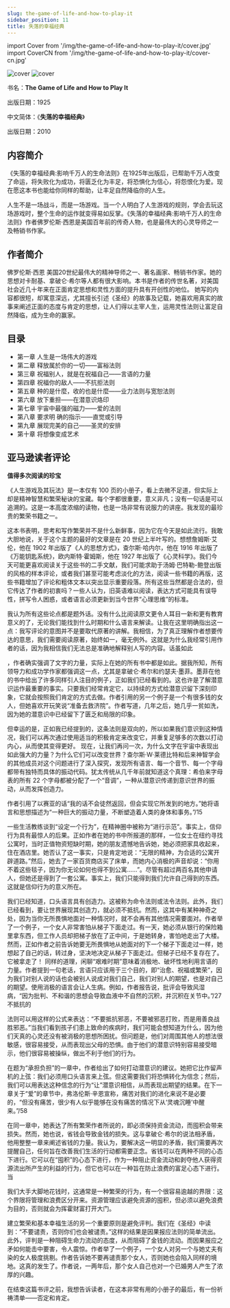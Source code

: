 ```yaml
---
slug: the-game-of-life-and-how-to-play-it
sidebar_position: 11
title: 失落的幸福经典
---
```


import Cover from '/img/the-game-of-life-and-how-to-play-it/cover.jpg'
import CoverCN from '/img/the-game-of-life-and-how-to-play-it/cover-cn.jpg'

<img src={Cover} alt="cover" style={{width:220}} />
<img src={CoverCN} alt="cover" style={{width:220}} />

书名：**The Game of Life and How to Play It**

出版日期：1925

中文简体：《**失落的幸福经典**》

出版日期：2010

## 内容简介

《失落的幸福经典:影响千万人的生命法则》在1925年出版后，已帮助千万人改变了命运，将失败化为成功，将匮乏化为丰足，将恐惧化为信心，将怨恨化为爱。现在愿这本书也能给你同样的帮助，让丰足自然降临你的人生。

人生不是一场战斗，而是一场游戏。当一个人明白了人生游戏的规则，学会去玩这场游戏时，整个生命的运作就变得易如反掌。《失落的幸福经典:影响千万人的生命法则》作者佛罗伦斯·西恩是美国百年前的传奇人物，也是最伟大的心灵导师之一及畅销书作家。

## 作者简介

佛罗伦斯·西恩 美国20世纪最伟大的精神导师之一、著名画家、畅销书作家。她的思想对卡耐基、拿破仑·希尔等人都有很大影响。本书是作者的传世名著，对美国社会近几十年来在正面肯定思想和灵性方面的提升具有开创性的地位。 她写的内容都很短，却寓意深远，尤其擅长引述《圣经》的故事及记载，她喜欢用真实的故事来阐述正面的态度与肯定的思想，让人们得以主宰人生，运用灵性法则让富足自然降临，成为生命的赢家。

## 目录

- 第一章 人生是一场伟大的游戏
- 第二章 释放属於你的一切——富裕法则
- 第三章 祝福别人，就是在祝福自己——言语的力量
- 第四章 祝福你的敌人——不抗拒法则
- 第五章 种的是什麼，收的也是什麼——业力法则与宽恕法则
- 第六章 放下重担——在潜意识烙印
- 第七章 宇宙中最强的磁力——爱的法则
- 第八章 要求明 确的指示——直觉或引导
- 第九章 展现完美的自己——圣灵的安排
- 第十章 将想像变成艺术

## 亚马逊读者评论

**值得多次阅读的珍宝**

《人生游戏及其玩法》是一本仅有 100 页的小册子，看上去微不足道，但实际上却是精神智慧和繁荣秘诀的宝藏。每个字都很重要，意义非凡；没有一句话是可以追溯的。这是一本高度浓缩的读物，也是一场非常有说服力的讲座。我发现的最珍贵的繁荣书籍之一。

这本书表明，思考和写作繁荣并不是什么新鲜事，因为它在今天是如此流行。我敢大胆地说，关于这个主题的最好的文章是在 20 世纪上半叶写的。想想詹姆斯·艾伦，他在 1902 年出版了《人的思想方式》，查尔斯·哈内尔，他在 1916 年出版了《万能钥匙系统》，欧内斯特·霍姆斯，他在 1927 年出版了《心灵科学》。我们今天可能更喜欢阅读关于这些书的二手文献，我们可能求助于汤姆·巴特勒-鲍登出版的风格的样本评论，或者我们甚至可能考虑淡化的方法，阅读一些书籍的再版，这些书籍增加了评论和粗体文本以突出显示重要段落。所有这些当然都是合法的，但它传达了作者的初衷吗？一些人认为，旧英语难以阅读，表达方式可能具有误导性，拼写令人困惑，或者语言必须更新到当今世界“心理思维”的标准。

我认为所有这些论点都是题外话。没有什么比阅读原文更令人耳目一新和更有教育意义的了，无论我们能找到什么时期和什么语言来解读。让我在这里明确指出这一点：我写评论的意图并不是要取代原著的讲解。我相信，为了真正理解作者想要传达的意思，我们需要阅读原著，始终如一，毫无例外。这就是为什么我经常引用作者的话，因为我相信我们无法总是准确地解释别人写的内容。话虽如此

，作者确实强调了文字的力量，实际上在她的所有书中都是如此。据我所知，所有领导力和成功学作家都强调这一点，尤其是拿破仑·希尔和约瑟夫·墨菲。墨菲在他的书中给出了许多同样引人注目的例子，正如我们已经看到的。这也许是了解潜意识运作最重要的事实。只要我们经常肯定它，以持续的方式给潜意识留下深刻印象，它就会按照我们肯定的方式去做。作者引用的另一个例子是一个有很多钱的女人，但她喜欢开玩笑说“准备去救济院”。作者写道，几年之后，她几乎一贫如洗，因为她的潜意识中已经留下了匮乏和局限的印象。

但幸运的是，正如我已经提到的，这条法则是双向的，所以如果我们意识到这种情况，我们可以再次通过使用适当的积极肯定来改变它，并重复足够多的次数以打动内心，从而使其变得更好。
现在，让我们再问一次，为什么文字在宇宙中表现出如此强大的力量？为什么它们可以改变世界？查尔斯·W·莱德比特和后来神智学会的其他成员对这个问题进行了深入探究，发现所有语言、每一个音节、每一个字母都带有独特而具体的振动代码。犹太传统从几千年前就知道这个真理：希伯来字母表的所有 22 个字母都被分配了一个“音调”，一种从潜意识传递到意识世界的振动，从而发挥创造力。

作者引用了以赛亚的话“我的话不会徒然返回，但会实现它所发到的地方。”她将语言和思想描述为“一种巨大的振动力量，不断塑造着人类的身体和事务。”/15

一些生活教练谈到“设定一个行为”，在精神圈中被称为“进行示范”。事实上，信仰行为具有最惊人的后果。正如作者在她的书中所报道的那样，一位女士在纽约寻找公寓时，当时正值物资短缺时期，她的朋友遗憾地告诉她，她必须把家具收起来，住在酒店里。她否认了这一事实，只是肯定地说：“无限的精神，为合适的公寓开辟道路。”然后，她去了一家百货商店买了床单，而她内心消极的声音却说：“你用不着这些毯子，因为你无论如何也得不到公寓……”。尽管有超过两百名其他申请人，但她还是得到了一套公寓。事实上，我们只能得到我们允许自己得到的东西。这就是信仰行为的意义所在。

我们已经知道，口头语言具有创造力。这被称为命令法则或法令法则。此外，我们已经看到，要让世界展现其创造力，就必须不抵抗。然而，这其中有某种神奇之处，因为当你无所畏惧地面对一种情况时，就不会再有其他情况需要面对。作者举了一个例子，一个女人非常害怕从梯子下面走过。有一天，她必须从银行的保险箱里拿东西，但工作人员却把梯子放在了正中间，于是她转身，害怕地走出了大楼。然而，正如作者之前告诉她要无所畏惧地从她面对的下一个梯子下面走过一样，她想起了自己的话，转过身，坚决地决定从梯子下面走过。但梯子已经不复存在了。它被拿走了！
同样的道理，闲聊“艰难时期”意味着消极地、破坏性地利用言语的力量。作者提到一句老话，言语只应该用于三个目的，即“治愈、祝福或繁荣”，因为我们对别人说的话也会被别人说成对我们自己，我们对别人的期望，也是对自己的期望。使用消极的语言会让人生病。例如，作者报告说，批评会导致风湿病，“因为批判、不和谐的思想会导致血液中不自然的沉积，并沉积在关节中。”/27 不抵抗的

法则可以用这样的公式来表达：“不要抵抗邪恶，不要被邪恶打败，而是用善良战胜邪恶。”当我们看到孩子们患上致命的疾病时，我们可能会想知道为什么，因为他们天真的心灵还没有被消极的思想所困扰。但问题是，他们对周围其他人的想法很敏感，很容易接受，从而表现出父母的恐惧。由于他们的潜意识特别容易接受暗示，他们很容易被操纵，做出不利于他们的行为。

在题为“承担负担”的一章中，作者给出了如何打动潜意识的建议。她把它比作留声机的上弦：我们必须用口头语言来上弦。但这需要我们将恐惧转化为信念；然后，我们可以用表达这种信念的行为“让”潜意识相信，从而表现出期望的结果。在下一章关于“爱”的章节中，弗洛伦斯·辛恩宣称，痛苦对我们的进化来说不是必要的，“但没有痛苦，很少有人似乎能够在没有痛苦的情况下从‘灵魂沉睡’中醒来。”/58

在同一章中，她表达了所有繁荣作者所说的，即必须保持资金流动，而囤积会带来损失。然而，她也说，省钱会导致金钱的损失。这与拿破仑·希尔的说法相矛盾，他用整整一章来阐述省钱的力量。我认为，要解决这一明显的矛盾，我们需要再次提醒自己，任何旨在改善我们生活的行动都需要正念。省钱可以在两种不同的心态下进行。它可以在“囤积”的心态下进行，作为一种阻止资金流动和剥夺他人获得资源流出所产生的利益的行为，但它也可以在一种旨在防止浪费的富足心态下进行。当

我们大手大脚地花钱时，这通常是一种繁荣的行为，有一个很容易逾越的界限：这个界限将管理和浪费区分开来。资源管理应该避免资源的囤积，但必须以避免浪费为目的，否则就会为挥霍财富打开大门。

建立繁荣和基本幸福生活的另一个重要原则是避免评判。我们在《圣经》中读到：“不要谴责，否则你们也会被谴责。”这样的结果是因果报应法则的简单流出。此外，评判是一种阻碍生命力流动的态度，从而阻碍了金钱的流动。而因果报应之矛如何能击中要害，令人震惊。作者举了一个例子，一个女人对另一个与她丈夫有染的女人极度挑剔。作者告诉她不要再谴责那个女人，否则她也会陷入同样的境地。这真的发生了。作者说，一两年后，那个女人自己也对一个已婚男人产生了浓厚的兴趣。

在结束这篇书评之前，我想告诉读者，在这本非常有用的小册子的最后，有一份祈祷清单——否定和肯定。


